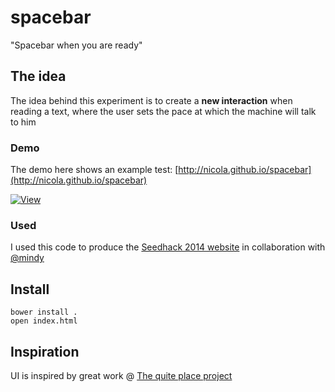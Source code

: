 spacebar
========

"Spacebar when you are ready"

## The idea

The idea behind this experiment is to create a **new interaction** when reading a text, where the user sets the pace at which the machine will talk to him

### Demo

The demo here shows an example test: [http://nicola.github.io/spacebar](http://nicola.github.io/spacebar)

[![View](https://raw.githubusercontent.com/nicola/spacebar/thumbnail.png)](http://nicola.github.io/spacebar)

### Used

I used this code to produce the [Seedhack 2014 website](http://seedhack.com/) in collaboration with [@mindy](http://github.com/mindy)

## Install

```
bower install .
open index.html
```

## Inspiration

UI is inspired by great work @ [The quite place project](http://thequietplaceproject.com/)
